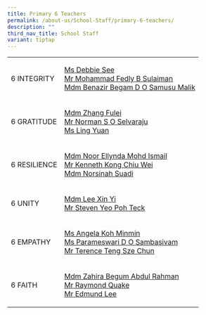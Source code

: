 ```yaml
---
title: Primary 6 Teachers
permalink: /about-us/School-Staff/primary-6-teachers/
description: ""
third_nav_title: School Staff
variant: tiptap
---
```

<table style="minWidth: 50px">
<colgroup>
<col>
<col>
</colgroup>
<tbody>
<tr>
<td rowspan="1" colspan="1">
<p>6 INTEGRITY</p>
</td>
<td rowspan="1" colspan="1">
<p><a href="mailto:see_seow_ping_debbie@moe.edu.sg" rel="noopener noreferrer nofollow" target="_blank">Ms Debbie See</a> 
<br><a href="mailto:Mohammad_Fedly_B_Sulaiman@moe.edu.sg" rel="noopener noreferrer nofollow" target="_blank">Mr Mohammad Fedly B Sulaiman</a> 
<br><a href="mailto:benazir_begam_samusu_malik@moe.edu.sg" rel="noopener noreferrer nofollow" target="_blank">Mdm Benazir Begam D O Samusu Malik</a>
</p>
</td>
</tr>
<tr>
<td rowspan="1" colspan="1">
<p>6 GRATITUDE</p>
</td>
<td rowspan="1" colspan="1">
<p><a href="mailto:zhang_fulei@moe.edu.sg" rel="noopener noreferrer nofollow" target="_blank">Mdm Zhang Fulei</a> 
<br><a href="mailto:norman_selvaraju@moe.edu.sg" rel="noopener noreferrer nofollow" target="_blank">Mr Norman S O Selvaraju</a> 
<br><a href="mailto:ling_yuan@moe.edu.sg" rel="noopener noreferrer nofollow" target="_blank">Ms Ling Yuan</a>&nbsp;</p>
</td>
</tr>
<tr>
<td rowspan="1" colspan="1">
<p>6 RESILIENCE</p>
</td>
<td rowspan="1" colspan="1">
<p><a href="mailto:noor_ellynda_mohd_ismail@moe.edu.sg" rel="noopener noreferrer nofollow" target="_blank">Mdm Noor Ellynda Mohd Ismail</a> 
<br><a href="mailto:Kong_Chiu_Wei_Kenneth@moe.edu.sg" rel="noopener noreferrer nofollow" target="_blank">Mr Kenneth Kong Chiu Wei</a> 
<br><a href="mailto:norsinah_suadi@moe.edu.sg" rel="noopener noreferrer nofollow" target="_blank">Mdm Norsinah Suadi</a>
</p>
</td>
</tr>
<tr>
<td rowspan="1" colspan="1">
<p>6 UNITY</p>
</td>
<td rowspan="1" colspan="1">
<p><a href="mailto:lee_xin_yi@moe.edu.sg" rel="noopener noreferrer nofollow" target="_blank">Mdm Lee Xin Yi</a> 
<br><a href="mailto:yeo_poh_teck@moe.edu.sg" rel="noopener noreferrer nofollow" target="_blank">Mr Steven Yeo Poh Teck</a>
</p>
</td>
</tr>
<tr>
<td rowspan="1" colspan="1">
<p>6 EMPATHY</p>
</td>
<td rowspan="1" colspan="1">
<p><a href="mailto:koh_minmin_angela@moe.edu.sg" rel="noopener noreferrer nofollow" target="_blank">Ms Angela Koh Minmin</a> 
<br><a href="mailto:parameswari_s_sambasivam@moe.edu.sg" rel="noopener noreferrer nofollow" target="_blank">Ms Parameswari D O Sambasivam</a> 
<br><a href="mailto:teng_sze_chun_terence@moe.edu.sg" rel="noopener noreferrer nofollow" target="_blank">Mr Terence Teng Sze Chun</a>
</p>
</td>
</tr>
<tr>
<td rowspan="1" colspan="1">
<p>6 FAITH</p>
</td>
<td rowspan="1" colspan="1">
<p><a href="mailto:zahira_begum_abdul_rahman@moe.edu.sg" rel="noopener noreferrer nofollow" target="_blank">Mdm Zahira Begum Abdul Rahman</a> 
<br><a href="mailto:quake_kheok_meng_raymond@moe.edu.sg" rel="noopener noreferrer nofollow" target="_blank">Mr Raymond Quake</a> 
<br><a href="mailto:lee_jianfeng_edmund@moe.edu.sg" rel="noopener noreferrer nofollow" target="_blank">Mr Edmund Lee</a>
</p>
</td>
</tr>
</tbody>
</table>
<p></p>
